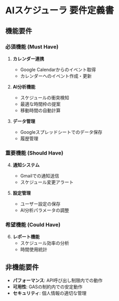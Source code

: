 # AIスケジューラ 要件定義書

## 機能要件

### 必須機能 (Must Have)
1. **カレンダー連携**
   - Google Calendarからのイベント取得
   - カレンダーへのイベント作成・更新

2. **AI分析機能**
   - スケジュールの衝突検知
   - 最適な時間枠の提案
   - 移動時間の自動計算

3. **データ管理**
   - Googleスプレッドシートでのデータ保存
   - 履歴管理

### 重要機能 (Should Have)
4. **通知システム**
   - Gmailでの通知送信
   - スケジュール変更アラート

5. **設定管理**
   - ユーザー設定の保存
   - AI分析パラメータの調整

### 希望機能 (Could Have)
6. **レポート機能**
   - スケジュール効率の分析
   - 時間使用統計

## 非機能要件
- **パフォーマンス**: API呼び出し制限内での動作
- **可用性**: GASの制約内での安定動作
- **セキュリティ**: 個人情報の適切な管理